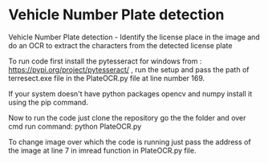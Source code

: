 # Vehicle Number Plate detection
 Vehicle Number Plate detection -  Identify the license place in the image and do an OCR to extract the characters from the detected license plate

To run code first install the pytesseract for windows from : https://pypi.org/project/pytesseract/  , run the setup and pass the path of terresect.exe file in the PlateOCR.py file at line number 169.

If your system doesn't have python packages opencv and numpy install it using the pip command.

Now to run the code just clone the repository go the the folder and over cmd run command: python PlateOCR.py

To change image over which the code is running just pass the address of the image at line 7 in imread function in PlateOCR.py file.
